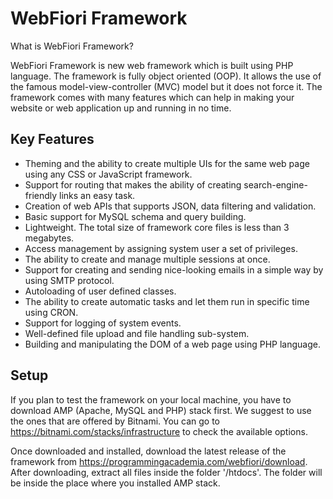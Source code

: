 # WebFiori Framework
What is WebFiori Framework?

WebFiori Framework is new web framework which is built using PHP language. The framework is fully object oriented (OOP). It allows the use of the famous model-view-controller (MVC) model but it does not force it. The framework comes with many features which can help in making your website or web application up and running in no time.

## Key Features
* Theming and the ability to create multiple UIs for the same web page using any CSS or JavaScript framework.
* Support for routing that makes the ability of creating search-engine-friendly links an easy task.
* Creation of web APIs that supports JSON, data filtering and validation.
* Basic support for MySQL schema and query building.
* Lightweight. The total size of framework core files is less than 3 megabytes.
* Access management by assigning system user a set of privileges.
* The ability to create and manage multiple sessions at once.
* Support for creating and sending nice-looking emails in a simple way by using SMTP protocol.
* Autoloading of user defined classes.
* The ability to create automatic tasks and let them run in specific time using CRON.
* Support for logging of system events.
* Well-defined file upload and file handling sub-system.
* Building and manipulating the DOM of a web page using PHP language.

## Setup

If you plan to test the framework on your local machine, you have to download AMP (Apache, MySQL and PHP) stack first. 
We suggest to use the ones that are offered by Bitnami. You can go to https://bitnami.com/stacks/infrastructure to check 
the available options.

Once downloaded and installed, download the latest release of the framework from https://programmingacademia.com/webfiori/download. 
After downloading, extract all files inside the folder '/htdocs'. The folder will be inside the place where you installed AMP
stack.
